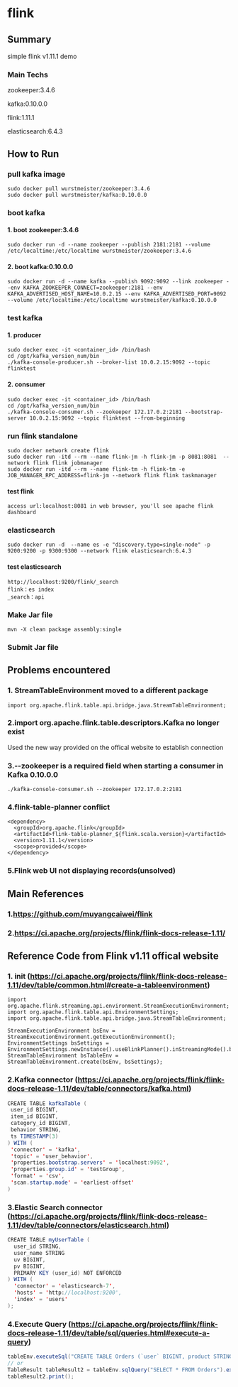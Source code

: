 # flink

## Summary

simple flink v1.11.1 demo

### Main Techs

zookeeper:3.4.6

kafka:0.10.0.0

flink:1.11.1

elasticsearch:6.4.3



## How to Run

### pull kafka image

```shell
sudo docker pull wurstmeister/zookeeper:3.4.6
sudo docker pull wurstmeister/kafka:0.10.0.0
```

### boot kafka

#### 1. boot zookeeper:3.4.6

```shell
sudo docker run -d --name zookeeper --publish 2181:2181 --volume /etc/localtime:/etc/localtime wurstmeister/zookeeper:3.4.6
```

#### 2. boot kafka:0.10.0.0

```shell
sudo docker run -d --name kafka --publish 9092:9092 --link zookeeper --env KAFKA_ZOOKEEPER_CONNECT=zookeeper:2181 --env KAFKA_ADVERTISED_HOST_NAME=10.0.2.15 --env KAFKA_ADVERTISED_PORT=9092 --volume /etc/localtime:/etc/localtime wurstmeister/kafka:0.10.0.0
```

### test kafka

#### 1. producer

```shell
sudo docker exec -it <container_id> /bin/bash
cd /opt/kafka_version_num/bin
./kafka-console-producer.sh --broker-list 10.0.2.15:9092 --topic flinktest
```

#### 2. consumer

```shell
sudo docker exec -it <container_id> /bin/bash
cd /opt/kafka_version_num/bin
./kafka-console-consumer.sh --zookeeper 172.17.0.2:2181 --bootstrap-server 10.0.2.15:9092 --topic flinktest --from-beginning
```

### run flink standalone

```shell
sudo docker network create flink
sudo docker run -itd --rm --name flink-jm -h flink-jm -p 8081:8081  --network flink flink jobmanager
sudo docker run -itd --rm --name flink-tm -h flink-tm -e JOB_MANAGER_RPC_ADDRESS=flink-jm --network flink flink taskmanager
```

#### test flink

```shell
access url:localhost:8081 in web browser, you'll see apache flink dashboard
```

### elasticsearch

```shell
sudo docker run -d  --name es -e "discovery.type=single-node" -p 9200:9200 -p 9300:9300 --network flink elasticsearch:6.4.3
```

#### test elasticsearch

```url
http://localhost:9200/flink/_search
flink：es index
_search：api
```

### Make Jar file

```
mvn -X clean package assembly:single
```

### Submit Jar file



## Problems encountered

### 1. StreamTableEnvironment moved to a different package

```shell
import org.apache.flink.table.api.bridge.java.StreamTableEnvironment;
```

### 2.import org.apache.flink.table.descriptors.Kafka no longer exist

Used the new way provided on the offical website to establish connection

### 3.--zookeeper is a required field when starting a consumer in Kafka 0.10.0.0

```
./kafka-console-consumer.sh --zookeeper 172.17.0.2:2181
```

### 4.flink-table-planner conflict

```
<dependency>
  <groupId>org.apache.flink</groupId>
  <artifactId>flink-table-planner_${flink.scala.version}</artifactId>
  <version>1.11.1</version>
  <scope>provided</scope>
</dependency>
```

### 5.Flink web UI not displaying records(unsolved)



## Main References

### 1.https://github.com/muyangcaiwei/flink

### 2.https://ci.apache.org/projects/flink/flink-docs-release-1.11/



## Reference Code from Flink v1.11 offical website

### 1. init (https://ci.apache.org/projects/flink/flink-docs-release-1.11/dev/table/common.html#create-a-tableenvironment)

```shell
import org.apache.flink.streaming.api.environment.StreamExecutionEnvironment;
import org.apache.flink.table.api.EnvironmentSettings;
import org.apache.flink.table.api.bridge.java.StreamTableEnvironment;

StreamExecutionEnvironment bsEnv = StreamExecutionEnvironment.getExecutionEnvironment();
EnvironmentSettings bsSettings = EnvironmentSettings.newInstance().useBlinkPlanner().inStreamingMode().build();
StreamTableEnvironment bsTableEnv = StreamTableEnvironment.create(bsEnv, bsSettings);
```

### 2.Kafka connector (https://ci.apache.org/projects/flink/flink-docs-release-1.11/dev/table/connectors/kafka.html)

```java
CREATE TABLE kafkaTable (
 user_id BIGINT,
 item_id BIGINT,
 category_id BIGINT,
 behavior STRING,
 ts TIMESTAMP(3)
) WITH (
 'connector' = 'kafka',
 'topic' = 'user_behavior',
 'properties.bootstrap.servers' = 'localhost:9092',
 'properties.group.id' = 'testGroup',
 'format' = 'csv',
 'scan.startup.mode' = 'earliest-offset'
)
```

### 3.Elastic Search connector (https://ci.apache.org/projects/flink/flink-docs-release-1.11/dev/table/connectors/elasticsearch.html)

```java
CREATE TABLE myUserTable (
  user_id STRING,
  user_name STRING
  uv BIGINT,
  pv BIGINT,
  PRIMARY KEY (user_id) NOT ENFORCED
) WITH (
  'connector' = 'elasticsearch-7',
  'hosts' = 'http://localhost:9200',
  'index' = 'users'
);
```

### 4.Execute Query (https://ci.apache.org/projects/flink/flink-docs-release-1.11/dev/table/sql/queries.html#execute-a-query)

```java
tableEnv.executeSql("CREATE TABLE Orders (`user` BIGINT, product STRING, amount INT) WITH (...)");
// or
TableResult tableResult2 = tableEnv.sqlQuery("SELECT * FROM Orders").execute();
tableResult2.print();
```

